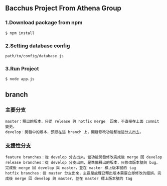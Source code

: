 ## Bacchus Project  From Athena Group

### 1.Download package from npm

``` 
$ npm install 
```

### 2.Setting database config

```
path/to/config/database.js
```

### 3.Run Project

```
$ node app.js
```


## branch 

### 主要分支
    master：釋出的版本，只從 release 與 hotfix merge  回來，不直接在上面 commit 變更。
    develop：開發中的版本，預設在這 branch 上，開發修改功能都從這分支出去。
### 支援性分支
    feature branches：從 develop 分支出來，當功能開發修改完成後 merge 回 develop
    release branches：從 develop 分支出來，是準備釋出的版本，只修改版本號與 bug，完成後 merge 回 develop 與 master，並在 master 標上版本號的 tag
    hotfix branches：從 master 分支出來，主要是處理已釋出版本需要立即修改的錯誤，完成後 merge 回 develop 與 master，並在 master 標上版本號的 tag